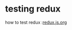 # testing redux

how to test redux :[redux.js.org](http://redux.js.org/docs/recipes/WritingTests.html)
